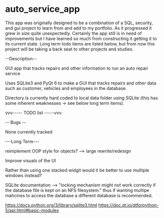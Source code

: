# auto_service_app

This app was originally designed to be a combination of a SQL, security, and gui project to learn from and add to my portfolio. As it progressed it grew in size quite unexpectedly. Certainly the app still is in need of improvements but I have learned so much from constructing it getting it to its current state. Long term todo items are listed below, but from now this project will be taking a back seat to other projects and studies.

--Description--

GUI app that tracks repairs and other information to run an auto repair service

Uses SQLite3 and PyQt 6 to make a GUI that tracks repairs and other data such as customer, vehicles and employees in the database.

Directory is currently hard coded to local data folder using SQLite (this has some inherent weaknesses -> see below long term items).




vvv----- TODO list -----vvv

-- Bugs -- 

None currently tracked

---Long Term---

reimplement OOP style for objects? --> large rewrite/redesign

Improve visuals of the UI

Rather than using one stacked widgit would it be better to use multiple windows instead?

SQLite documentation --> "locking mechanism might not work correctly if the database file is kept on an NFS filesystem." thus if wanting multipe mahcines to access the database a different database is recommended.



https://docs.python.org/3/library/sqlite3.html
https://doc.qt.io/qtforpython-5/api.html#basic-modules